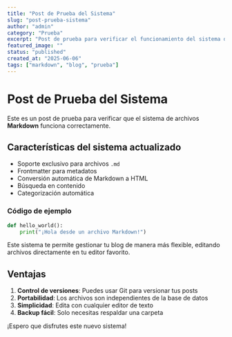 ```yaml
---
title: "Post de Prueba del Sistema"
slug: "post-prueba-sistema"
author: "admin"
category: "Prueba"
excerpt: "Post de prueba para verificar el funcionamiento del sistema de archivos Markdown"
featured_image: ""
status: "published"
created_at: "2025-06-06"
tags: ["markdown", "blog", "prueba"]
---
```


# Post de Prueba del Sistema

Este es un post de prueba para verificar que el sistema de archivos **Markdown** funciona correctamente.

## Características del sistema actualizado

- Soporte exclusivo para archivos `.md`
- Frontmatter para metadatos
- Conversión automática de Markdown a HTML
- Búsqueda en contenido
- Categorización automática

### Código de ejemplo

```python
def hello_world():
    print("¡Hola desde un archivo Markdown!")
```

Este sistema te permite gestionar tu blog de manera más flexible, editando archivos directamente en tu editor favorito.

## Ventajas

1. **Control de versiones**: Puedes usar Git para versionar tus posts
2. **Portabilidad**: Los archivos son independientes de la base de datos
3. **Simplicidad**: Edita con cualquier editor de texto
4. **Backup fácil**: Solo necesitas respaldar una carpeta

¡Espero que disfrutes este nuevo sistema!
